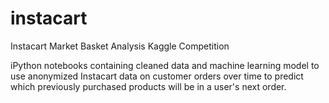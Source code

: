 # instacart

Instacart Market Basket Analysis Kaggle Competition

iPython notebooks containing cleaned data and machine learning model to use anonymized Instacart data on customer orders over time to predict which previously purchased products will be in a user's next order.
